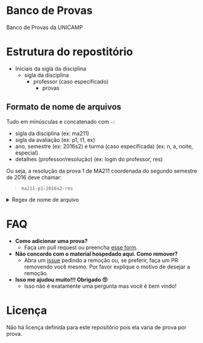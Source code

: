 # Banco de Provas
Banco de Provas da UNICAMP

# Estrutura do repostitório
- Iniciais da sigla da disciplina
  - sigla da disciplina
    - professor (caso especificado)
      - provas
      
## Formato de nome de arquivos

Tudo em minúsculas e concatenado com `-`:
- sigla da disciplina (ex: ma211)
- sigla da avaliação (ex: p1, t1, ex)
- ano,  semestre (ex: 2016s2) e turma (caso especificada) (ex: n, a, noite, especial)
- detalhes (professor/resolução) (ex: login do professor, res)

Ou seja, a resolução da prova 1 de MA211 coordenada do segundo semestre de 2016 deve chamar:
> `ma211-p1-2016s2-res`

<details> 
  <summary>Regex de nome de arquivo</summary>
  Uma regra legal é que o nome do arquivo de match em:
  > `/^([a-z]{1,2}\d{3})-([a-z\d]{2})-(\d{4})s(\d)(\w*)-?([^\.]*)\.(.*)$/`

  Além disso o caminho completo deve ser:
  > `/^([a-z]{1,2})\/\1(\d{3})\/([^\.]*)\/?\1\2-([a-z\d]{2})-(\d{4})s(\d)(\w*)-?\3\.(.*)$/`
</details>


# FAQ
- **Como adicionar uma prova?**
  - Faça um pull request ou preencha [esse form](https://docs.google.com/forms/d/e/1FAIpQLSfsxCowi3938OrBSrkOkvgluQnc9_HLKIB9Y01XQGSvidaOCA/viewform).
- **Não concordo com o material hospedado aqui. Como remover?**
  - Abra um [issue](https://github.com/unicampers/banco-de-provas/issues/new) pedindo a remoção ou, se preferir, faça um PR removendo você mesmo. Por favor explique o motivo de desejar a remoção.
- **Isso me ajudou muito!!! Obrigado 😚**
  - Isso não é exatamente uma pergunta mas você é bem vindo!

# Licença
Não há licença definida para este repositório pois ela varia de prova por prova.
